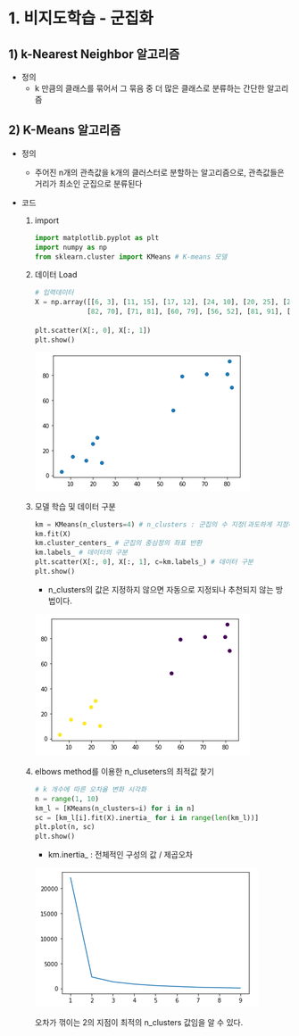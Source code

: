 # 1. 비지도학습 - 군집화



## 1) k-Nearest Neighbor 알고리즘

- 정의
  - k 만큼의 클래스를 묶어서 그 묶음 중 더 많은 클래스로 분류하는 간단한 알고리즘



## 2) K-Means 알고리즘

- 정의
  - 주어진 n개의 관측값을 k개의 클러스터로 분할하는 알고리즘으로, 관측값들은 거리가 최소인 군집으로 분류된다

- 코드

  1. import

     ```python
     import matplotlib.pyplot as plt
     import numpy as np
     from sklearn.cluster import KMeans # K-means 모델
     ```

  2. 데이터 Load

     ```python
     # 입력데이터
     X = np.array([[6, 3], [11, 15], [17, 12], [24, 10], [20, 25], [22, 30],
                  [82, 70], [71, 81], [60, 79], [56, 52], [81, 91], [80, 81]])
     
     plt.scatter(X[:, 0], X[:, 1])
     plt.show()
     ```

     ![image-20220427194724182](Day22_2.assets/image-20220427194724182.png)

  3. 모델 학습 및 데이터 구분

     ```python
     km = KMeans(n_clusters=4) # n_clusters : 군집의 수 지정(과도하게 지정하면 군집화가 안된다(과적합))
     km.fit(X)
     km.cluster_centers_ # 군집의 중심정의 좌표 반환
     km.labels_ # 데이터의 구분
     plt.scatter(X[:, 0], X[:, 1], c=km.labels_) # 데이터 구분
     plt.show()
     ```

     - n_clusters의 값은 지정하지 않으면 자동으로 지정되나 추천되지 않는 방법이다.

     ![image-20220427194850840](Day22_2.assets/image-20220427194850840.png)

  4. elbows method를 이용한 n_cluseters의 최적값 찾기

     ```python
     # k 개수에 따른 오차율 변화 시각화
     n = range(1, 10)
     km_l = [KMeans(n_clusters=i) for i in n]
     sc = [km_l[i].fit(X).inertia_ for i in range(len(km_l))]
     plt.plot(n, sc)
     plt.show()
     ```

     - km.inertia_  : 전체적인 구성의 값 / 제곱오차

     ![image-20220427194959942](Day22_2.assets/image-20220427194959942.png)

     오차가 꺾이는 2의 지점이 최적의 n_clusters 값임을 알 수 있다.